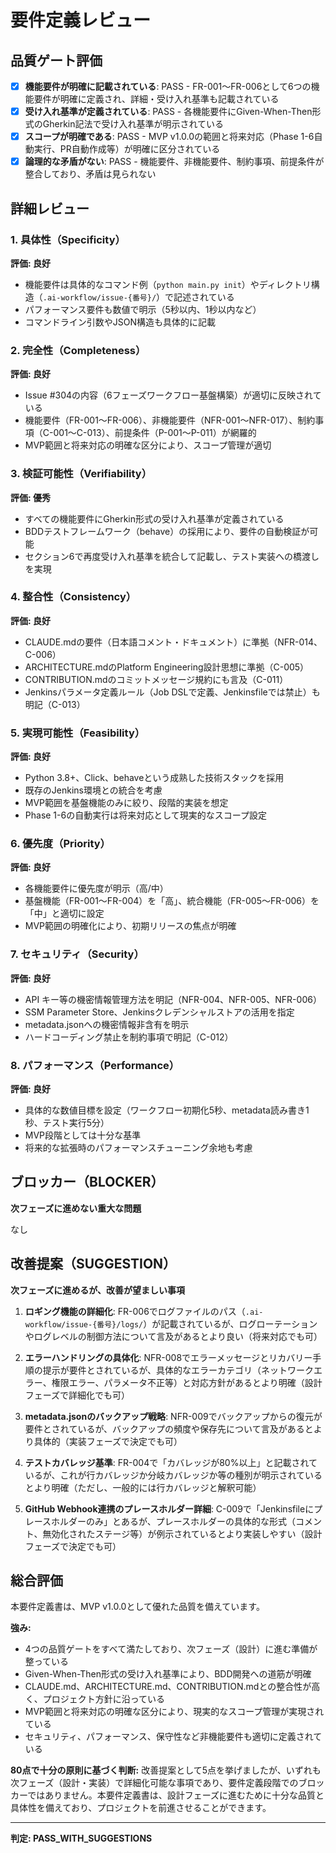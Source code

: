 # 要件定義レビュー

## 品質ゲート評価

- [x] **機能要件が明確に記載されている**: PASS - FR-001～FR-006として6つの機能要件が明確に定義され、詳細・受け入れ基準も記載されている
- [x] **受け入れ基準が定義されている**: PASS - 各機能要件にGiven-When-Then形式のGherkin記法で受け入れ基準が明示されている
- [x] **スコープが明確である**: PASS - MVP v1.0.0の範囲と将来対応（Phase 1-6自動実行、PR自動作成等）が明確に区分されている
- [x] **論理的な矛盾がない**: PASS - 機能要件、非機能要件、制約事項、前提条件が整合しており、矛盾は見られない

## 詳細レビュー

### 1. 具体性（Specificity）

**評価: 良好**

- 機能要件は具体的なコマンド例（`python main.py init`）やディレクトリ構造（`.ai-workflow/issue-{番号}/`）で記述されている
- パフォーマンス要件も数値で明示（5秒以内、1秒以内など）
- コマンドライン引数やJSON構造も具体的に記載

### 2. 完全性（Completeness）

**評価: 良好**

- Issue #304の内容（6フェーズワークフロー基盤構築）が適切に反映されている
- 機能要件（FR-001～FR-006）、非機能要件（NFR-001～NFR-017）、制約事項（C-001～C-013）、前提条件（P-001～P-011）が網羅的
- MVP範囲と将来対応の明確な区分により、スコープ管理が適切

### 3. 検証可能性（Verifiability）

**評価: 優秀**

- すべての機能要件にGherkin形式の受け入れ基準が定義されている
- BDDテストフレームワーク（behave）の採用により、要件の自動検証が可能
- セクション6で再度受け入れ基準を統合して記載し、テスト実装への橋渡しを実現

### 4. 整合性（Consistency）

**評価: 良好**

- CLAUDE.mdの要件（日本語コメント・ドキュメント）に準拠（NFR-014、C-006）
- ARCHITECTURE.mdのPlatform Engineering設計思想に準拠（C-005）
- CONTRIBUTION.mdのコミットメッセージ規約にも言及（C-011）
- Jenkinsパラメータ定義ルール（Job DSLで定義、Jenkinsfileでは禁止）も明記（C-013）

### 5. 実現可能性（Feasibility）

**評価: 良好**

- Python 3.8+、Click、behaveという成熟した技術スタックを採用
- 既存のJenkins環境との統合を考慮
- MVP範囲を基盤機能のみに絞り、段階的実装を想定
- Phase 1-6の自動実行は将来対応として現実的なスコープ設定

### 6. 優先度（Priority）

**評価: 良好**

- 各機能要件に優先度が明示（高/中）
- 基盤機能（FR-001～FR-004）を「高」、統合機能（FR-005～FR-006）を「中」と適切に設定
- MVP範囲の明確化により、初期リリースの焦点が明確

### 7. セキュリティ（Security）

**評価: 良好**

- API キー等の機密情報管理方法を明記（NFR-004、NFR-005、NFR-006）
- SSM Parameter Store、Jenkinsクレデンシャルストアの活用を指定
- metadata.jsonへの機密情報非含有を明示
- ハードコーディング禁止を制約事項で明記（C-012）

### 8. パフォーマンス（Performance）

**評価: 良好**

- 具体的な数値目標を設定（ワークフロー初期化5秒、metadata読み書き1秒、テスト実行5分）
- MVP段階としては十分な基準
- 将来的な拡張時のパフォーマンスチューニング余地も考慮

## ブロッカー（BLOCKER）

**次フェーズに進めない重大な問題**

なし

## 改善提案（SUGGESTION）

**次フェーズに進めるが、改善が望ましい事項**

1. **ロギング機能の詳細化**: FR-006でログファイルのパス（`.ai-workflow/issue-{番号}/logs/`）が記載されているが、ログローテーションやログレベルの制御方法について言及があるとより良い（将来対応でも可）

2. **エラーハンドリングの具体化**: NFR-008でエラーメッセージとリカバリー手順の提示が要件とされているが、具体的なエラーカテゴリ（ネットワークエラー、権限エラー、パラメータ不正等）と対応方針があるとより明確（設計フェーズで詳細化でも可）

3. **metadata.jsonのバックアップ戦略**: NFR-009でバックアップからの復元が要件とされているが、バックアップの頻度や保存先について言及があるとより具体的（実装フェーズで決定でも可）

4. **テストカバレッジ基準**: FR-004で「カバレッジが80%以上」と記載されているが、これが行カバレッジか分岐カバレッジか等の種別が明示されているとより明確（ただし、一般的には行カバレッジと解釈可能）

5. **GitHub Webhook連携のプレースホルダー詳細**: C-009で「Jenkinsfileにプレースホルダーのみ」とあるが、プレースホルダーの具体的な形式（コメント、無効化されたステージ等）が例示されているとより実装しやすい（設計フェーズで決定でも可）

## 総合評価

本要件定義書は、MVP v1.0.0として優れた品質を備えています。

**強み:**
- 4つの品質ゲートをすべて満たしており、次フェーズ（設計）に進む準備が整っている
- Given-When-Then形式の受け入れ基準により、BDD開発への道筋が明確
- CLAUDE.md、ARCHITECTURE.md、CONTRIBUTION.mdとの整合性が高く、プロジェクト方針に沿っている
- MVP範囲と将来対応の明確な区分により、現実的なスコープ管理が実現されている
- セキュリティ、パフォーマンス、保守性など非機能要件も適切に定義されている

**80点で十分の原則に基づく判断:**
改善提案として5点を挙げましたが、いずれも次フェーズ（設計・実装）で詳細化可能な事項であり、要件定義段階でのブロッカーではありません。本要件定義書は、設計フェーズに進むために十分な品質と具体性を備えており、プロジェクトを前進させることができます。

---
**判定: PASS_WITH_SUGGESTIONS**